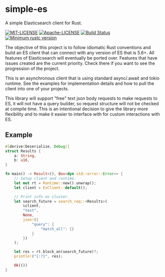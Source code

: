 # simple-es
A simple Elasticsearch client for Rust.

[![MIT-LICENSE](https://img.shields.io/badge/license-MIT-blue.svg)](MIT-LICENSE)
[![Apache-LICENSE](https://img.shields.io/badge/License-Apache%202.0-blue.svg)](Apache-LICENSE)
[![Build Status](https://travis-ci.com/slaterb1/simple-es.svg?branch=master)](https://travis-ci.com/slaterb1/simple-es)
[![Minimum rustc version](https://img.shields.io/badge/rustc-1.39.0+-lightgray.svg)](#rust-version-requirements)

The objective of this project is to follow idiomatic Rust conventions and build an ES client that can connect with any version of ES that is 5.6+. All features of Elasticsearch will eventually be ported over. Features that have issues created are the current priority. Check there if you want to see the progression of the project.

This is an asynchronous client that is using standard async/.await and tokio runtime. See the examples for implementation details and how to pull the client into one of your projects.

This library will support "free" text json body requests to make requests to ES, it will not have a query builder, so request structure will not be checked at compile time. This is an intentional decision to give the library more flexibility and to make it easier to interface with for custom interactions with ES.

## Example
```rust
#[derive(Deserialize, Debug)]
struct Results {
    a: String,
    b: u16,
}

fn main() -> Result<(), Box<dyn std::error::Error>> {
    // Setup client and runtime.
    let mut rt = Runtime::new().unwrap();
    let client = EsClient::default();

    // Print info on cluster.
    let search_future = search_req::<Results>(
        &client,
        "test",
        None,
        json!({
            "query": {
                "match_all": {}
            }
        })
    );

    let res = rt.block_on(search_future)?;
    println!("{:?}", res);

    Ok(())
}
```

